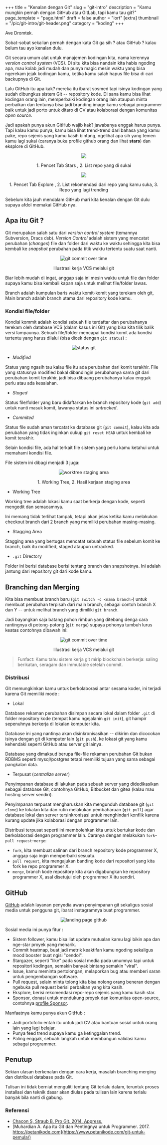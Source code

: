 +++
title = "Kenalan dengan Git"
slug = "git-intro"
description = "Kamu mungkin pernah dengan GitHub atau GitLab, tapi kamu tau git?"
page_template = "page.html"
draft = false
author = "lort"
[extra]
thumbnail = "/pic/git-intro/git-header.png"
category = "koding"
+++

Ave Dromtek.

Sobat-sobat sekalian pernah dengan kata Git ga sih ? atau GitHub ? kalau belum tau ayo kenalan dulu.

Git secara umum alat untuk manajemen kodingan kita, nama kerennya _version control system_ (VCS). Di situ kita bisa nandain kita habis ngoding apa, mau kolab jadi mudah dan punya magic mesin waktu yang bisa ngerekam jejak kodingan kamu, ketika kamu salah hapus file bisa di cari backupnya di Git.

Lalu GitHub itu apa kak? mereka itu ibarat sosmed tapi isinya kodingan yang sudah dibungkus sistem Git -- repository kode. Di sana kamu bisa lihat kodingan orang lain, memperbaiki kodingan orang lain ataupun minta perbaikan dan tentunya bisa jadi branding image kamu sebagai programmer baik untuk jadi porto untuk ditaro di CV atau kolaborasi dengan komunitas _open source_.

Jadi apakah punya akun GitHub wajib kak? jawabanya enggak harus punya. Tapi kalau kamu punya, kamu bisa lihat trend-trend dari bahasa yang kamu pake, repo sejenis yang kamu kasih bintang, ngelihat apa sih yang temen kamu lagi sukai (caranya buka profile github orang dan lihat **stars**) dan eksplore di GitHub.

<center>
<img src="/pic/git-intro/github-stars.png" />
<p>1. Pencet Tab Stars , 2. List repo yang di sukai  <lp>
</center>

<center>
<img src="/pic/git-intro/github-explore.png" />
<p>1. Pencet Tab Explore , 2. List rekomendasi dari repo yang kamu suka, 3. Repo yang lagi trending <lp>
</center>

Sebelum kita jauh mendalam GitHub mari kita kenalan dengan Git dulu supaya afdol memakai GitHub nya.

## Apa itu Git ?

Git merupakan salah satu dari _version control system_ (temannya Subversion, Dracs dsb). _Version Control_ adalah sistem yang mencatat perubahan (_changes_) file dan folder dari waktu ke waktu sehingga kita bisa kembali ke _snapshot_ perubahan pada titik waktu tertentu suatu saat nanti. 

<center>
    <img src="/pic/git-intro/git-commit-flow.png" alt="git commit over time">
    <p>Illustrasi kerja VCS melalui git</p>
</center>

Biar lebih mudah di ingat, anggap saja ini mesin waktu untuk file dan folder supaya kamu bisa kembali kapan saja untuk melihat file/folder lawas.  

Branch adalah kumpulan baris waktu komit-komit yang terekam oleh git, Main branch adalah branch utama dari repository kode kamu.

### Kondisi file/folder

Kondisi kommit adalah kondisi sebuah file terdaftar dan perubahanya terekam oleh database VCS (dalam kasus ini Git) yang bisa kita tilik balik versi lampaunya. Sebuah file/folder mencapai kondisi komit ada kondisi tertentu yang harus dilalui (bisa dicek dengan `git status`) :

<center>
    <img src="/pic/git-intro/git-status.png" alt="status git" />
</center>

- *Modified*

Status yang ngasih tau kalau file itu ada perubahan dari komit terakhir. File yang statusnya modified bakal dibandingin perubahanya sama git  dari perubahan komit terakhir, jadi bisa dibuang perubahanya kalau enggak perlu atau ada kesalahan.

- *Staged*

Status file/folder yang baru didaftarkan ke branch repository kode (`git add`) untuk nanti masuk komit, lawanya status ini *untracked*.

- *Commited*

Status file sudah aman tercatat ke database git (`git commit`), kalau kita ada perubahan yang tidak inginkan cukup `git reset HEAD` untuk kembali ke komit terakhir.

Selain kondisi file, ada hal terkait file sistem yang perlu kamu ketahui untuk memahami kondisi file.

File sistem ini dibagi menjadi 3 juga:

<center>
    <img alt="worktree staging area" src="/pic/git-intro/wt-sa.png" />
    <p>1. Working Tree, 2. Hasil kerjaan staging area</p>
</center>

- Working Tree

Working tree adalah lokasi kamu saat berkerja dengan kode, seperti mengedit dan semacamnya.

Ini memang tidak terlihat tampak, tetapi akan jelas ketika kamu melakukan checkout branch dari 2 branch yang memiliki perubahan masing-masing.

- Stagging Area

Stagging area yang bertugas mencatat sebuah status file sebelum komit ke branch, baik itu modified, staged ataupun untracked. 

- `.git` Directory

Folder ini berisi database berisi tentang branch dan snapshotnya. Ini adalah jantung dari repository git dari kode kamu.

## Branching dan Merging

Kita bisa membuat branch baru (`git switch -c <nama branch>`) untuk membuat perubahan terpisah dari main branch, sebagai contoh branch X dan Y -- untuk melihat branch yang dimiliki `git branch`.

Jadi bayangkan saja batang pohon rimbun yang ditebang denga cara rantingnya di potong-potong (`git merge`) supaya pohonya tumbuh lurus keatas contohnya dibawah ini:

<center>
    <img src="/pic/git-intro/git-branch-merging.png" alt="git commit over time">
    <p>Illustrasi kerja VCS melalui git</p>
</center>

> Funfact: Kamu tahu sistem kerja git mirip blockchain berkerja: saling berikatan, seragam dan immutable setelah commit.

### Distribusi

Git memungkinkan kamu untuk berkolaborasi antar sesama koder, ini terjadi karena Git memiliki mode :

- Lokal

Database rekaman perubahan disimpan secara lokal dalam folder `.git` di folder repository kode (tempat kamu ngejalanin `git init`), git hampir sepenuhnya berkerja di lokalan komputer kita.

Database ini yang nantinya akan disinkronisasikan -- dikirim dan dicocokan isinya dengan git di komputer lain (`git push`), ke lokasi git yang kamu kehendaki seperti GitHub atau server git lainya.

Database yang dimaksud berupa file-file rekaman perubahan Git bukan RDBMS seperti mysql/postgres tetapi memiliki tujuan yang sama sebagai pangkalan data.

- Terpusat (_centralize server_)

Penyimpanan database di lakukan pada sebuah server yang didedikasikan sebagai database Git, contohnya GitHub, Bitbucket dan gitea (kalau mau hosting server sendiri). 

Penyimpanan terpusat mengharuskan kita mengunduh database git (`git clone`) ke lokalan kita dan rutin melakukan pembaharuan (`git pull`) agar database lokal dan server tersinkronisasi untuk menghindari konflik karena kurang update jika kolaborasi dengan programmer lain.

Distribusi terpusat seperti ini membolehkan kita untuk bertukar kode dan berkolaborasi dengan programmer lain. Caranya dengan melakukan `fork`-`pull request`-`merge`:

- `fork`, kita membuat salinan dari branch repository kode programmer X, anggap saja ingin memperbaiki sesuatu.
- `pull request`, kita mengajukan banding kode dari repositori yang kita fork ke repo programmer X.
- `merge`, branch kode repository kita akan digabungkan ke repository programmer X, asal disetujui oleh programmer X itu sendiri.

## GitHub

[GitHub](https://github.com) adalah layanan penyedia awan penyimpanan git sekaligus sosial media untuk pengguna git, ibarat instagramnya buat programmer.

<center>
    <img src="/pic/git-intro/lp-github.png" alt="landing page github" />
</center>

Sosial media ini punya fitur :

- Sistem follower, kamu bisa liat update mutualan kamu lagi bikin apa dan nge-star proyek yang menarik.
- Commit heatmap, buat jadi metrik keaktifan kamu ngoding sekaligus mood booster buat ngisi "cendol".
- Stargazer, seperti "like" pada sosial media pada umumnya tapi untuk repositori kodingan, semakin banyak bintang semakin "viral".
- Issue, kamu meminta pertolongan, melaporkan bug atau memberi saran untuk pengembangan software.
- Pull request, selain minta tolong kita bisa nolong orang beneran dengan ngebuka pull request berisi perbaikan yang kita kasih.
- Eksplore, berisi rekomendasi repo-repo sejenis yang kamu kasih star.
- Sponsor, donasi untuk mendukung proyek dan komunitas open-source, contohnya [profile Sponsor](https://github.com/sponsors/frederett).

Manfaatnya kamu punya akun GitHub :

- Jadi portofolio entah itu untuk jadi CV atau bantuan sosial untuk orang lain yang lagi belajar.
- Punya feed trend supaya kamu ga ketinggalan trend.
- Paling enggak, sebuah langkah untuk membangun validasi kamu sebagai programmer.

## Penutup

Sekian ulasan berkenalan dengan cara kerja, masalah branching merging dan distribusi database pada Git. 

Tulisan ini tidak berniat menguliti tentang Git terlalu dalam, teruntuk proses installasi dan teknik dasar akan diulas pada tulisan lain karena terlalu banyak bila nanti di gabung.


### Referensi

- [Chacon S, Straub B. Pro Git. 2014. Appress.](https://git-scm.com/book/id/v2/Getting-Started-About-Version-Control)
- [Muhardian A. Apa itu Git dan Pentingnya untuk Programmer. 2017. https://petanikode.com](https://www.petanikode.com/git-untuk-pemula/)